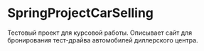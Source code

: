 # SpringProjectCarSelling
Тестовый проект для курсовой работы.
Описывает сайт для бронирования тест-драйва автомобилей диллерского центра.
